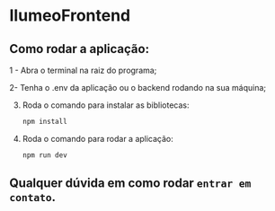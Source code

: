 # IlumeoFrontend


## Como rodar a aplicação:
1 - Abra o terminal na raiz do programa;

2- Tenha o .env da aplicação ou o backend rodando na sua máquina;

3. Roda o comando para instalar as bibliotecas:
    ```bash
    npm install    
    ```
4. Roda o comando para rodar a aplicação:
    ```bash
    npm run dev
    ```

## Qualquer dúvida em como rodar `entrar em contato`.